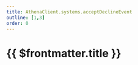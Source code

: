 ```yaml
---
title: AthenaClient.systems.acceptDeclineEvent
outline: [1,3]
order: 0
---
```


# {{ $frontmatter.title }}

